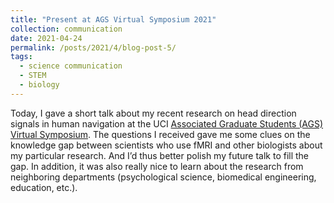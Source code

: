 ```yaml
---
title: "Present at AGS Virtual Symposium 2021"
collection: communication
date: 2021-04-24
permalink: /posts/2021/4/blog-post-5/
tags:
  - science communication
  - STEM
  - biology
---
```


Today, I gave a short talk about my recent research on head direction signals in human navigation at the UCI [Associated Graduate Students (AGS) Virtual Symposium]( https://www.ags.uci.edu/cfp-2021-ags-virtual-symposium/). The questions I received gave me some clues on the knowledge gap between scientists who use fMRI and other biologists about my particular research. And I’d thus better polish my future talk to fill the gap. In addition, it was also really nice to learn about the research from neighboring departments (psychological science, biomedical engineering, education, etc.).